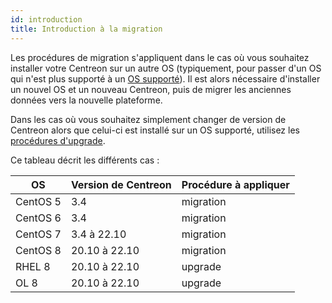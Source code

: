 ```yaml
---
id: introduction
title: Introduction à la migration
---
```


Les procédures de migration s'appliquent dans le cas où vous souhaitez installer votre Centreon sur un autre OS (typiquement, pour passer d'un OS qui n'est plus supporté à un [OS supporté](../installation/prerequisites.md#système-dexploitation)). Il est alors nécessaire d'installer un nouvel OS et un nouveau Centreon, puis de migrer les anciennes données vers la nouvelle plateforme.

Dans les cas où vous souhaitez simplement changer de version de Centreon alors que celui-ci est installé sur un OS supporté, utilisez les [procédures d'upgrade](../upgrade/introduction.md).

Ce tableau décrit les différents cas :

| OS | Version de Centreon | Procédure à appliquer |
| ---- | ---- | ---- |
| CentOS 5 | 3.4 | migration |
| CentOS 6 | 3.4 | migration |
| CentOS 7 | 3.4 à 22.10 | migration |
| CentOS 8 | 20.10 à 22.10 | migration |
| RHEL 8 | 20.10 à 22.10 | upgrade |
| OL 8 | 20.10 à 22.10 | upgrade |
